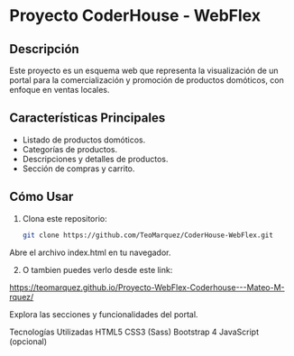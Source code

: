 # Proyecto CoderHouse - WebFlex

## Descripción

Este proyecto es un esquema web que representa la visualización de un portal para la comercialización y promoción de productos domóticos, con enfoque en ventas locales.

## Características Principales

- Listado de productos domóticos.
- Categorías de productos.
- Descripciones y detalles de productos.
- Sección de compras y carrito.

## Cómo Usar

1. Clona este repositorio:

   ```bash
   git clone https://github.com/TeoMarquez/CoderHouse-WebFlex.git
Abre el archivo index.html en tu navegador.

2. O tambien puedes verlo desde este link:

https://teomarquez.github.io/Proyecto-WebFlex-Coderhouse---Mateo-M-rquez/

Explora las secciones y funcionalidades del portal.

Tecnologías Utilizadas
HTML5
CSS3 (Sass)
Bootstrap 4
JavaScript (opcional)
